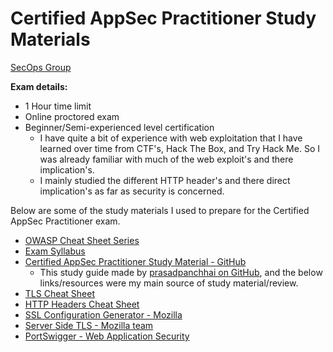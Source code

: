 # Certified AppSec Practitioner Study Materials
[SecOps Group](https://secops.group/)

**Exam details:**
- $1$ Hour time limit
- Online proctored exam
- Beginner/Semi-experienced level certification
  - I have quite a bit of experience with web exploitation that I have learned over time from CTF's, Hack The Box, and Try Hack Me. So I was already familiar with much of the web exploit's and there implication's.
  - I mainly studied the different HTTP header's and there direct implication's as far as security is concerned.


Below are some of the study materials I used to prepare for the Certified AppSec Practitioner exam. 
- [OWASP Cheat Sheet Series](https://cheatsheetseries.owasp.org/)
- [Exam Syllabus](https://secops.group/certified-appsec-practitioner/)
- [Certified AppSec Practitioner Study Material - GitHub](https://github.com/prasadpanchbhai/CertifiedAppsecPractitioner)
  - This study guide made by [prasadpanchhai on GitHub](https://github.com/prasadpanchhai), and the below links/resources were my main source of study material/review.  
- [TLS Cheat Sheet](./TLS_Cheat_Sheet.md)
- [HTTP Headers Cheat Sheet](./HTTP_Headers.md)
- [SSL Configuration Generator - Mozilla](https://ssl-config.mozilla.org/)
- [Server Side TLS - Mozilla team](https://wiki.mozilla.org/Security/Server_Side_TLS)
- [PortSwigger - Web Application Security](https://portswigger.net/)
